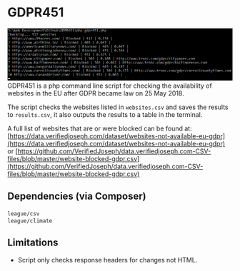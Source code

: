# GDPR451
![Screenshot](checking.png)
GDPR451 is a php command line script for checking the availability of websites in the EU after GDPR became law on 25 May 2018.

The script checks the websites listed in `websites.csv` and saves the results to `results.csv`, it also outputs the results to a table in the terminal.

A full list of websites that are or were blocked can be found at: [https://data.verifiedjoseph.com/dataset/websites-not-available-eu-gdpr](https://data.verifiedjoseph.com/dataset/websites-not-available-eu-gdpr) or [https://github.com/VerifiedJoseph/data.verifiedjoseph.com-CSV-files/blob/master/website-blocked-gdpr.csv](https://github.com/VerifiedJoseph/data.verifiedjoseph.com-CSV-files/blob/master/website-blocked-gdpr.csv)

## Dependencies (via Composer)
```
league/csv
league/climate
```
## Limitations
- Script only checks response headers for changes not HTML.
